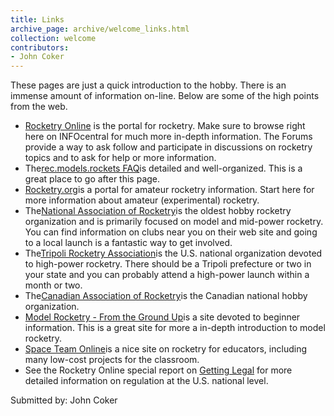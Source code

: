 ```yaml
---
title: Links
archive_page: archive/welcome_links.html
collection: welcome
contributors:
- John Coker
---
```

These pages are just a quick introduction to the hobby. There is an immense amount of information on-line. Below are some of the high points from the web.

- [Rocketry Online](http://www.rocketryonline.com) is the portal for rocketry. Make sure to browse right here on INFOcentral for much more in-depth information. The Forums provide a way to ask follow and participate in discussions on rocketry topics and to ask for help or more information.
- The[rec.models.rockets FAQ](http://www.ninfinger.org/~sven/rockets/rmrfaq.toc.html)is detailed and well-organized. This is a great place to go after this page.
- [Rocketry.org](http://www.rocketry.org)is a portal for amateur rocketry information. Start here for more information about amateur (experimental) rocketry.
- The[National Association of Rocketry](http://www.nar.org)is the oldest hobby rocketry organization and is primarily focused on model and mid-power rocketry. You can find information on clubs near you on their web site and going to a local launch is a fantastic way to get involved.
- The[Tripoli Rocketry Association](http://www.tripoli.org)is the U.S. national organization devoted to high-power rocketry. There should be a Tripoli prefecture or two in your state and you can probably attend a high-power launch within a month or two.
- The[Canadian Association of Rocketry](http://www.promotek.com/car/index.htm)is the Canadian national hobby organization.
- [Model Rocketry - From the Ground Up](http://www.dimensional.com/~pmgray)is a site devoted to beginner information. This is a great site for more a in-depth introduction to model rocketry.
- [Space Team Online](http://quest.arc.nasa.gov/space/teachers/rockets/index.html)is a nice site on rocketry for educators, including many low-cost projects for the classroom.
- See the Rocketry Online special report on [Getting Legal](http://www.rocketryonline.com/special_report.html) for more detailed information on regulation at the U.S. national level.

Submitted by: John Coker

